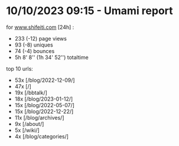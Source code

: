 # 10/10/2023 09:15 - Umami report
for www.shifeiti.com [24h] :

 - 233 (-12) page views
 - 93 (-8) uniques
 - 74 (-4) bounces
 - 5h 8' 8'' (1h 34' 52'') totaltime


top 10 urls:
 - 53x [/blog/2022-12-09/]
 - 47x [/]
 - 19x [/bbtalk/]
 - 18x [/blog/2023-01-12/]
 - 15x [/blog/2022-05-07/]
 - 15x [/blog/2022-12-22/]
 - 11x [/blog/archives/]
 - 9x [/about/]
 - 5x [/wiki/]
 - 4x [/blog/categories/]


